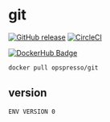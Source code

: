 # git

[![GitHub release](https://img.shields.io/github/release/opspresso/git.svg)](https://github.com/opspresso/git/releases)
[![CircleCI](https://circleci.com/gh/opspresso/git.svg?style=svg)](https://circleci.com/gh/opspresso/git)

[![DockerHub Badge](http://dockeri.co/image/opspresso/git)](https://hub.docker.com/r/opspresso/git/)

```bash
docker pull opspresso/git
```

## version

```
ENV VERSION 0
```
